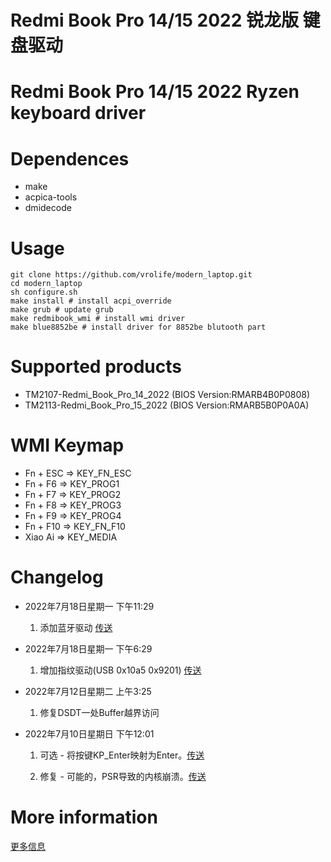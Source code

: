 # Redmi Book Pro 14/15 2022 锐龙版 键盘驱动

# Redmi Book Pro 14/15 2022 Ryzen keyboard driver

# Dependences

- make
- acpica-tools
- dmidecode

# Usage

```
git clone https://github.com/vrolife/modern_laptop.git
cd modern_laptop
sh configure.sh
make install # install acpi_override
make grub # update grub
make redmibook_wmi # install wmi driver
make blue8852be # install driver for 8852be blutooth part
```
# Supported products

- TM2107-Redmi_Book_Pro_14_2022 (BIOS Version:RMARB4B0P0808)
- TM2113-Redmi_Book_Pro_15_2022 (BIOS Version:RMARB5B0P0A0A)

# WMI Keymap

- Fn + ESC => KEY_FN_ESC
- Fn + F6  => KEY_PROG1
- Fn + F7  => KEY_PROG2
- Fn + F8  => KEY_PROG3
- Fn + F9  => KEY_PROG4
- Fn + F10 => KEY_FN_F10
- Xiao Ai  => KEY_MEDIA

# Changelog

- 2022年7月18日星期一 下午11:29

  1. 添加蓝牙驱动 [传送](https://github.com/vrolife/modern_laptop/blob/main/TM2113-Redmi_Book_Pro_15_2022/blue8852be/README.md)

- 2022年7月18日星期一 下午6:29

  1. 增加指纹驱动(USB 0x10a5 0x9201) [传送](https://github.com/vrolife/modern_laptop/blob/main/TM2113-Redmi_Book_Pro_15_2022/fingerprint/README.md)

- 2022年7月12日星期二 上午3:25

  1. 修复DSDT一处Buffer越界访问

- 2022年7月10日星期日 下午12:01

  1. 可选 - 将按键KP_Enter映射为Enter。[传送](https://github.com/vrolife/modern_laptop/issues/3)

  2. 修复 - 可能的，PSR导致的内核崩溃。[传送](https://github.com/vrolife/modern_laptop/blob/main/TM2113-Redmi_Book_Pro_15_2022/fix/PSR-crash/README.md)

# More information

[更多信息](https://zhuanlan.zhihu.com/p/530643928)
